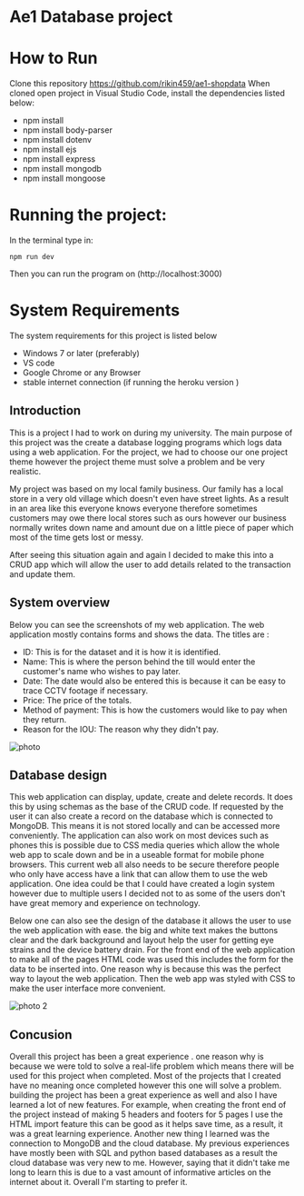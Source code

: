 # Ae1 Database project
#  How to Run 
Clone this repository https://github.com/rikin459/ae1-shopdata
When cloned open project in Visual Studio Code, install the dependencies listed below:
- npm install
- npm install body-parser
- npm install dotenv
- npm install ejs
- npm install express 
- npm install mongodb 
- npm install mongoose 


# Running the project:
In the terminal type in:

    npm run dev 
    
Then you can run the program on  (http://localhost:3000) 


# System Requirements
The system requirements for this project is listed below 

- Windows 7 or later (preferably)
- VS code 
- Google Chrome or any Browser 
- stable internet connection (if running the heroku version )



## Introduction 
This is a project I had to work on during my university. The main purpose of this project was the create a database logging programs which logs data using a web application. For the project, we had to choose our one project theme however the project theme must solve a problem and be very realistic. 
 
 My project was based on my local family business. Our family has a local store in a very old village which doesn't even have street lights. As a result in an area like this everyone knows everyone therefore sometimes customers may owe there local stores such as ours however our business normally writes down name and amount due on a little piece of paper which most of the time gets lost or messy. 


 After seeing this situation again and again I decided to make this into a CRUD app which will allow the user to add details related to the transaction and update them. 

## System overview

Below you can see the screenshots of my web application. The web application mostly contains forms and shows the data. The titles are :

- ID: This is for the dataset and it is how it is identified. 
- Name: This is where the person behind the till would enter the customer's name who wishes to pay later.
- Date: The date would also be entered this is because it can be easy to trace CCTV footage if necessary.
- Price: The price of the totals.
- Method of payment: This is how the customers would like to pay when they return.
- Reason for the IOU: The reason why they didn't pay. 

![photo](https://user-images.githubusercontent.com/72072104/150528716-ebb35c45-510e-47cb-8baf-cda4edfdab3c.PNG)


## Database design 
This web application can display, update, create and delete records. It does this by using schemas as the base of the CRUD code. If requested by the user it can also create a record on the database which is connected to MongoDB. This means it is not stored locally and can be accessed more conveniently. The application can also work on most devices such as phones this is possible due to CSS media queries which allow the whole web app to scale down and be in a useable format for mobile phone browsers. This current web all also needs to be secure therefore people who only have access have a link that can allow them to use the web application. 
One idea could be that I could have created a login system however due to multiple users I decided not to as some of the users don't have great memory and experience on technology. 

Below one can also see the design of the database it allows the user to use the web application with ease. the big and white text makes the buttons clear and the dark background and layout help the user for getting eye strains and the device battery drain. For the front end of the web application to make all of the pages HTML code was used this includes the form for the data to be inserted into. One reason why is because this was the perfect way to layout the web application. Then the web app was styled with CSS to make the user interface more convenient. 


![photo 2](https://user-images.githubusercontent.com/72072104/150528744-004ab909-9272-4acb-b372-45c5377de8b0.PNG)


## Concusion 
Overall this project has been a great experience . one reason why is because we were told to solve a real-life problem which means there will be used for this project when completed. Most of the projects that I created have no meaning once completed however this one will solve a problem. building the project has been a great experience as well and also I have learned a lot of new features. For example, when creating the front end of the project instead of making 5 headers and footers for 5 pages I use the HTML import feature this can be good as it helps save time, as a result, it was a great learning experience. Another new thing I learned was the connection to MongoDB and the cloud database. My previous experiences have mostly been with SQL and python based databases as a result the cloud database was very new to me. However, saying that it didn't take me long to learn this is due to a vast amount of informative articles on the internet about it. Overall I'm starting to prefer it. 


